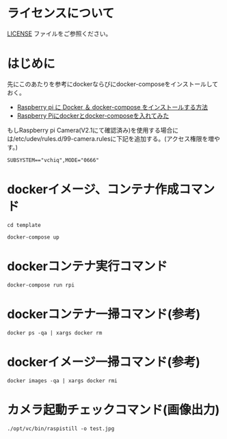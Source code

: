 # ライセンスについて
[LICENSE](./LICENSE) ファイルをご参照ください。

# はじめに
先にこのあたりを参考にdockerならびにdocker-composeをインストールしておく。
- [Raspberry pi に Docker ＆ docker-compose をインストールする方法](https://qiita.com/zono_0/items/30f2460acf2e8873024d)
- [Raspberry Piにdockerとdocker-composeを入れてみた](https://qiita.com/hoshi621/items/7906274326ef3013a73d)

もしRaspberry pi Camera(V2.1にて確認済み)を使用する場合には/etc/udev/rules.d/99-camera.rulesに下記を追加する。(アクセス権限を増やす。)

`SUBSYSTEM=="vchiq",MODE="0666"`

# dockerイメージ、コンテナ作成コマンド
`cd template`

`docker-compose up`

# dockerコンテナ実行コマンド
`docker-compose run rpi`

# dockerコンテナ一掃コマンド(参考)
`docker ps -qa | xargs docker rm`

# dockerイメージ一掃コマンド(参考)
`docker images -qa | xargs docker rmi`

# カメラ起動チェックコマンド(画像出力)
`./opt/vc/bin/raspistill -o test.jpg`
